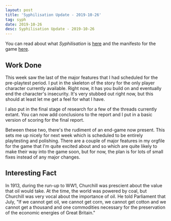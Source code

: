 ```yaml
---
layout: post
title: 'Syphilisation Update - 2019-10-26'
tag: syph
date: 2019-10-26
desc: Syphilisation Update - 2019-10-26
---
```



You can read about what *Syphilisation* is [here](/blog/syph/announce) and the manifesto for the game [here](/blog/syph/manifesto).

## Work Done

This week saw the last of the major features that I had scheduled for the pre-playtest period. I put in the skeleton of the story for the only player character currently available. Right now, it has you build on and eventually end the character's insecurity. It's very stubbed out right now, but this should at least let me get a feel for what I have.


I also put in the final stage of research for a few of the threads currently extant. You can now add conclusions to the report and I put in a basic version of scoring for the final report.


Between these two, there's the rudiment of an end-game now present. This sets me up nicely for next week which is scheduled to be entirely playtesting and polishing. There are a couple of major features in my orgfile for the game that I'm quite excited about and so which are quite likely to make their way into the game soon, but for now, the plan is for lots of small fixes instead of any major changes.

## Interesting Fact

In 1913, during the run-up to WW1, Churchill was prescient about the value that oil would take. At the time, the world was powered by coal, but Churchill was very vocal about the importance of oil. He told Parliament that July, "If we cannot get oil, we cannot get corn, we cannot get cotton and we cannot get a thousand and one commodities necessary for the preservation of the economic energies of Great Britain."

